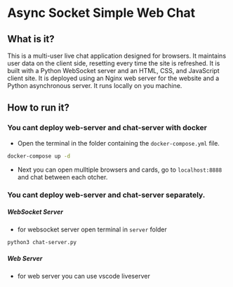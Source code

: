 # Async Socket Simple Web Chat

## What is it?


This is a multi-user live chat application designed for browsers. It maintains user data on the client side, resetting every time the site is refreshed. It is built with a Python WebSocket server and an HTML, CSS, and JavaScript client site. It is deployed using an Nginx web server for the website and a Python asynchronous server. It runs locally on you machine.


## How to run it?

### You cant deploy web-server and chat-server with docker

- Open the terminal in the folder containing the `docker-compose.yml` file.

```bash
docker-compose up -d
```
- Next you can open mulltiple browsers and cards, go to `localhost:8888` and chat between each otcher.

### You cant deploy web-server and chat-server separately.
##### WebSocket Server
- for websocket server open terminal in `server` folder
```bash
python3 chat-server.py
```
##### Web Server
- for web server you can use vscode liveserver